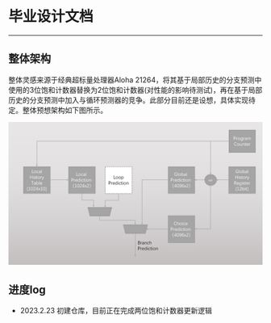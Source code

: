 # 毕业设计文档

 ___

## 整体架构

整体灵感来源于经典超标量处理器Aloha 21264，将其基于局部历史的分支预测中使用的3位饱和计数器替换为2位饱和计数器(对性能的影响待测试)，再在基于局部历史的分支预测中加入与循环预测器的竞争。此部分目前还是设想，具体实现待定。整体预想架构如下图所示。

![BranchPredictionUnit_Architecture](Document/Slide2.jpg)

## 进度log

* 2023.2.23 初建仓库，目前正在完成两位饱和计数器更新逻辑

